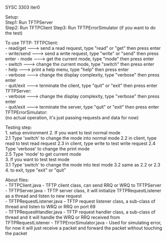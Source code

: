 SYSC 3303
iter0

Setup:  
	Step1: Run TFTPServer  
	Step2: Run TFTPClient
	Step3: Run TFTPErrorSimulator (if you want to do the test)

To use TFTP: 
	TFTPClient:  
		- read/get    ---> send a read request, type "read" or "get" then press enter
		- write/send  ---> send a write request, type "write" or "send" then press enter 
		- mode   	  ---> get the current mode, type "mode" then press enter  
		- switch      ---> change the current mode, type "switch" then press enter  
		- help  	  ---> print a help menu, type "help" then press enter  
		- verbose     ---> change the display complexity, type "verbose" then press enter  
		- quit/exit   ---> terminate the client, type "quit" or "exit" then press enter
	TFTPServer:  
		- verbose     ---> change the display complexity, type "verbose" then press enter  
		- quit/exit   ---> terminate the server, type "quit" or "exit" then press enter
	TFTPErrorSimulator:  
		(no actual operation, it's just passing requests and data for now)
		
Testing step:  
	1. setup environment
	2. If you want to test normal mode  
		2.1 Type 'switch' to change the mode into normal mode
		2.2 in client, type read to test read request
		2.3 in client, type write to test write request
		2.4 Type 'verbose' to change the print mode  
		2.5 Type 'mode' to get current mode  
	3. If you want to test test mode  
		3.1 Type 'switch' to change the mode into test mode
		3.2 same as 2.2 or 2.3
	4. to exit, type "exit" or "quit"
	
About files:  
	- TFTPClient.java - TFTP client class, can send RRQ or WRQ to TFTPServer  
	- TFTPServer.java - TFTP server class, it will initialize TFTPRequestListener as a thread and listen to new request  
	- TFTPRequestListener.java - TFTP request listener class, a sub-class of thread and listen to WRQ or RRQ on port 69  
	- TFTPRequestHandler.java - TFTP request handler class, a sub-class of thread and it will handle the WRQ or RRQ received from TFTPRequestListener 
	- TFTPErrorSimulator.java - Used for simulating error, for now it will just receive a packet and forward the packet without touching the packet  